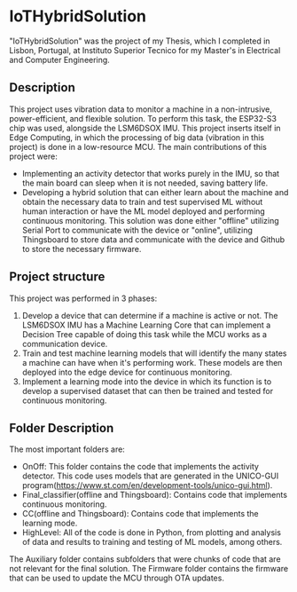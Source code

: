 # IoTHybridSolution

"IoTHybridSolution" was the project of my Thesis, which I completed in Lisbon, Portugal, at Instituto Superior Tecnico for my Master's in Electrical and Computer Engineering.

## Description
This project uses vibration data to monitor a machine in a non-intrusive, power-efficient, and flexible solution. To perform this task, the ESP32-S3 chip was used, alongside the LSM6DSOX IMU. This project inserts itself in Edge Computing, in which the processing of big data (vibration in this project) is done in a low-resource MCU. The main contributions of this project were:
* Implementing an activity detector that works purely in the IMU, so that the main board can sleep when it is not needed, saving battery life.
* Developing a hybrid solution that can either learn about the machine and obtain the necessary data to train and test supervised ML without human interaction or have the ML model deployed and performing continuous monitoring. This solution was done either "offline" utilizing Serial Port to communicate with the device or "online", utilizing Thingsboard to store data and communicate with the device and Github to store the necessary firmware.

## Project structure

This project was performed in 3 phases:
1. Develop a device that can determine if a machine is active or not. The LSM6DSOX IMU has a Machine Learning Core that can implement a Decision Tree capable of doing this task while the MCU works as a communication device.
2. Train and test machine learning models that will identify the many states a machine can have when it's performing work. These models are then deployed into the edge device for continuous monitoring.
3. Implement a learning mode into the device in which its function is to develop a supervised dataset that can then be trained and tested for continuous monitoring.

## Folder Description

The most important folders are:
* OnOff:  This folder contains the code that implements the activity detector. This code uses models that are generated in the UNICO-GUI program(https://www.st.com/en/development-tools/unico-gui.html).
* Final_classifier(offline and Thingsboard): Contains code that implements continuous monitoring.
* CC(offline and Thingsboard): Contains code that implements the learning mode.
* HighLevel: All of the code is done in Python, from plotting and analysis of data and results to training and testing of ML models, among others.

The Auxiliary folder contains subfolders that were chunks of code that are not relevant for the final solution.
The Firmware folder contains the firmware that can be used to update the MCU through OTA updates.
